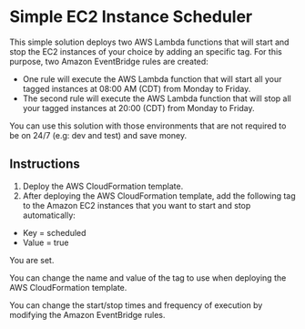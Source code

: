 # Simple EC2 Instance Scheduler

This simple solution deploys two AWS Lambda functions that will start and stop the EC2 instances of your choice by adding an specific tag. For this purpose, two Amazon EventBridge rules are created:

* One rule will execute the AWS Lambda function that will start all your tagged instances at 08:00 AM (CDT) from Monday to Friday.
* The second rule will execute the AWS Lambda function that will stop all your tagged instances at 20:00 (CDT) from Monday to Friday.

You can use this solution with those environments that are not required to be on 24/7 (e.g: dev and test) and save money.

## Instructions

1. Deploy the AWS CloudFormation template.
2. After deploying the AWS CloudFormation template, add the following tag to the Amazon EC2 instances that you want to start and stop automatically:

* Key = scheduled
* Value = true

You are set.

You can change the name and value of the tag to use when deploying the AWS CloudFormation template.

You can change the start/stop times and frequency of execution by modifying the Amazon EventBridge rules.

